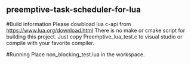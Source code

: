 ## preemptive-task-scheduler-for-lua

#Build information
Please dowbload lua c-api from https://www.lua.org/download.html
There is no make or cmake script for building this project. Just copy Preemptive_lua_test.c to visual studio or compile with your favorite compiler. 

#Running 
Place non_blocking_test.lua in the workspace.


